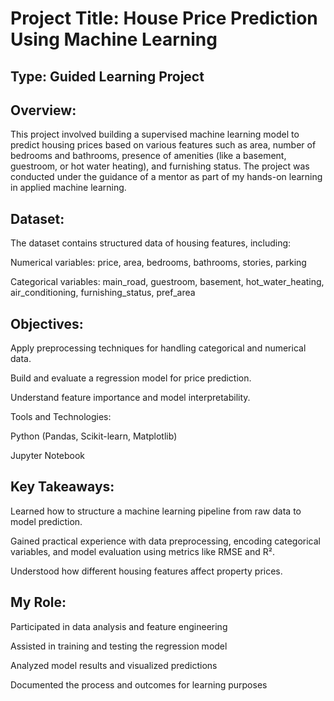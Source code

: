 # Project Title: House Price Prediction Using Machine Learning

## Type: Guided Learning Project

## Overview:
This project involved building a supervised machine learning model to predict housing prices based on various features such as area, number of bedrooms and bathrooms, presence of amenities (like a basement, guestroom, or hot water heating), and furnishing status. The project was conducted under the guidance of a mentor as part of my hands-on learning in applied machine learning.

## Dataset:
The dataset contains structured data of housing features, including:

Numerical variables: price, area, bedrooms, bathrooms, stories, parking

Categorical variables: main_road, guestroom, basement, hot_water_heating, air_conditioning, furnishing_status, pref_area

## Objectives:

Apply preprocessing techniques for handling categorical and numerical data.

Build and evaluate a regression model for price prediction.

Understand feature importance and model interpretability.

Tools and Technologies:

Python (Pandas, Scikit-learn, Matplotlib)

Jupyter Notebook

## Key Takeaways:

Learned how to structure a machine learning pipeline from raw data to model prediction.

Gained practical experience with data preprocessing, encoding categorical variables, and model evaluation using metrics like RMSE and R².

Understood how different housing features affect property prices.

## My Role:

Participated in data analysis and feature engineering

Assisted in training and testing the regression model

Analyzed model results and visualized predictions

Documented the process and outcomes for learning purposes
